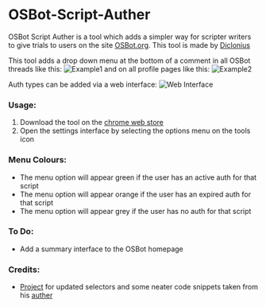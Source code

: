 # OSBot-Script-Auther
OSBot Script Auther is a tool which adds a simpler way for scripter writers to give trials to users on the site [OSBot.org](https://OSBot.org).
This tool is made by [Diclonius](https://osbot.org/forum/profile/655-diclonius/)

This tool adds a drop down menu at the bottom of a comment in all OSBot threads like this:
![Example1](http://i.imgur.com/39JzCEk.png "Example 1")
and on all profile pages like this:
![Example2](https://i.imgur.com/BzFmNMi.png "Example 2")

Auth types can be added via a web interface:
![Web Interface](http://i.imgur.com/UbSceh2.png "Web Interface")

### Usage:
1. Download the tool on the [chrome web store](https://chrome.google.com/webstore/detail/osbot-auther/oleaocbomlohpbfocjkimaoipfmicpdm)
2. Open the settings interface by selecting the options menu on the tools icon

### Menu Colours:
* The menu option will appear green if the user has an active auth for that script
* The menu option will appear orange if the user has an expired auth for that script
* The menu option will appear grey if the user has no auth for that script

### To Do:
* Add a summary interface to the OSBot homepage

### Credits:
* [Project](https://osbot.org/forum/profile/847-project/) for updated selectors and some neater code snippets taken from his [auther](https://osbot.org/forum/topic/129784-updated-script-trial-auther/)
